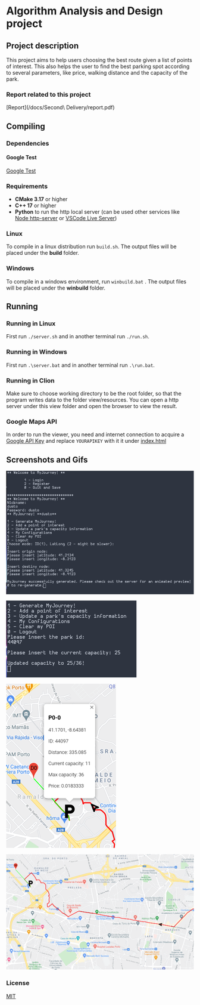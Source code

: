 # Algorithm Analysis and Design project

## Project description

This project aims to help users choosing the best route given a list of points of interest. 
This also helps the user to find the best parking spot according to several parameters, like price, walking distance and the capacity of the park.

### Report related to this project

[Report](/docs/Second\ Delivery/report.pdf)

## Compiling

### Dependencies

#### Google Test

[Google Test](https://github.com/google/googletest)

### Requirements

* **CMake 3.17** or higher
* **C++ 17** or higher
* **Python** to run the http local server (can be used other services like [Node http-server](https://www.npmjs.com/package/http-server) or [VSCode Live Server](https://marketplace.visualstudio.com/items?itemName=ritwickdey.LiveServer))

### Linux

To compile in a linux distribution run ```build.sh```. The output files will be placed under the **build** folder.

### Windows

To compile in a windows environment, run ```winbuild.bat``` . The output files will be placed under the **winbuild** folder.

## Running

### Running in Linux

First run ```./server.sh``` and in another terminal run ```./run.sh```.

### Running in Windows

First run ```.\server.bat``` and in another terminal run ```.\run.bat```.

### Running in Clion

Make sure to choose working directory to be the root folder, so that the program writes data to the folder view/resources. You can open a http server under this view folder and open the browser to view the result.


### Google Maps API

In order to run the viewer, you need and internet connection to acquire a [Google API Key](https://developers.google.com/maps/documentation/javascript/get-api-key) and replace `YOURAPIKEY` with it it under [index.html](view/index.html#L14)

## Screenshots and Gifs

![Interface](docs/images/ui1.png)

![Interface](docs/images/ui2.png)

![Park Info](docs/images/parkinfo.png)

![Travelling Gif](docs/images/travel.gif)

### License

[MIT](https://opensource.org/licenses/MIT)
